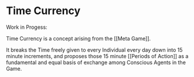 # Time Currency
Work in Progess: 

Time Currency is a concept arising from the [[Meta Game]]. 

It breaks the Time freely given to every Individual every day down into 15 minute increments, and proposes those 15 minute [[Periods of Action]] as a fundamental and equal basis of exchange among Conscious Agents in the Game. 
